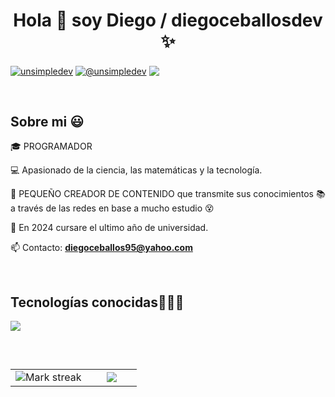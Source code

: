 <h1 align="center">Hola 👋  soy Diego / diegoceballosdev ✨ </h1> 

<p align="left">
  <a href="https://www.linkedin.com/in/diegoceballosdev" target="blank"><img align="center" src="https://img.shields.io/badge/LinkedIn-0077B5?style=for-the-badge&logo=linkedin&logoColor=white" alt="unsimpledev"/></a>
<a href="https://www.tiktok.com/@diegoceballos.dev" target="blank"><img align="center" src="https://img.shields.io/badge/TikTok-000000?style=for-the-badge&logo=tiktok&logoColor=white" alt="@unsimpledev" /></a>
<a href="https://www.instagram.com/diegoceballos.dev/" target="blank"><img align="center" src="https://img.shields.io/badge/Instagram-E4405F?style=for-the-badge&logo=instagram&logoColor=white"  /></a>
  </p>
<br>
<h2>Sobre mi 😃</h2>
<!---Intro start--->

<p align="left">
🎓 PROGRAMADOR

💻 Apasionado de la ciencia, las matemáticas y la tecnología.

🎥 PEQUEÑO CREADOR DE CONTENIDO que transmite sus conocimientos 📚 a través de las redes en base a mucho estudio 😵

📝 En 2024 cursare el ultimo año de universidad.

📫 Contacto: **diegoceballos95@yahoo.com**
<!---Intro end--->
  </p>
<br>

<h2 >Tecnologías conocidas👨🏻‍💻</h2>
<!--tech stack icons-->
<p align="left">
  <a href="https://skillicons.dev">
    <img src="https://skillicons.dev/icons?i=java,py,c,haskell,html,css,sqlite,git,github,eclipse,vscode&perline=12" />
  </a>
</p>
<br>
<!-------------------------->

<!--- stats & Trophy (start) -->
<p align="center">
  <!--- stats (start) -->
<table align="left">
<tr border="none">
<td width="60%" align="center">

<!--  <img  align="center"  src="https://github-readme-stats.vercel.app/api?username=unsimpledev&theme=dark&show_icons=true&count_private=true" />
  <br></br> -->
  <img  title="🔥 Get streak stats for your profile at git.io/streak-stats" alt="Mark streak" src="https://github-readme-streak-stats.herokuapp.com/?user=diegoceballosdev&theme=dark&hide_border=false" /> 
</td>

<td width="40%" align="center">

  <img  align="center"  src="https://github-readme-stats.anuraghazra1.vercel.app/api/top-langs/?username=diegoceballosdev&theme=dark&hide_border=false&no-bg=true&no-frame=true&langs_count=10"/>

  </td>
</tr>
</table>
<!--- stats (end) -->


</p>        
<!--- stats (end) -->
